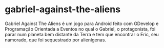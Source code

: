 # gabriel-against-the-aliens
Gabriel Against The Aliens é um jogo para Android feito com GDevelop e Programação Orientada a Eventos no qual o Gabriel, o protagonista, foi parar num planeta bem distante da Terra e tem que encontrar o Eric, seu namorado, que foi sequestrado por alienígenas.
